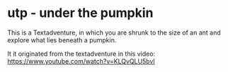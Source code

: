 # utp - under the pumpkin 
This is a Textadventure, in which you are shrunk to the size of an ant
and explore what lies beneath a pumpkin.

It it originated from the textadventure in this video: https://www.youtube.com/watch?v=KLQvQLU5bvI

